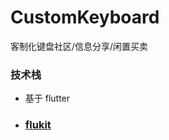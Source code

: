 # CustomKeyboard
客制化键盘社区/信息分享/闲置买卖

### 技术栈 
- 基于 flutter 
- ### [flukit](https://github.com/flutterchina/flukit)
